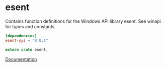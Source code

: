 # esent #
Contains function definitions for the Windows API library esent. See winapi for types and constants.

```toml
[dependencies]
esent-sys = "0.0.1"
```

```rust
extern crate esent;
```

[Documentation](https://retep998.github.io/doc/winapi/esent/)
